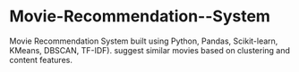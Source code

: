 # Movie-Recommendation--System
Movie Recommendation System built using Python, Pandas, Scikit-learn, KMeans, DBSCAN, TF-IDF). suggest similar movies based on clustering and content features.
